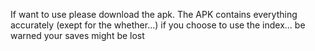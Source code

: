 If want to use please download the apk. The APK contains everything accurately (exept for the whether...) if you choose to use the index... be warned your saves might be lost

